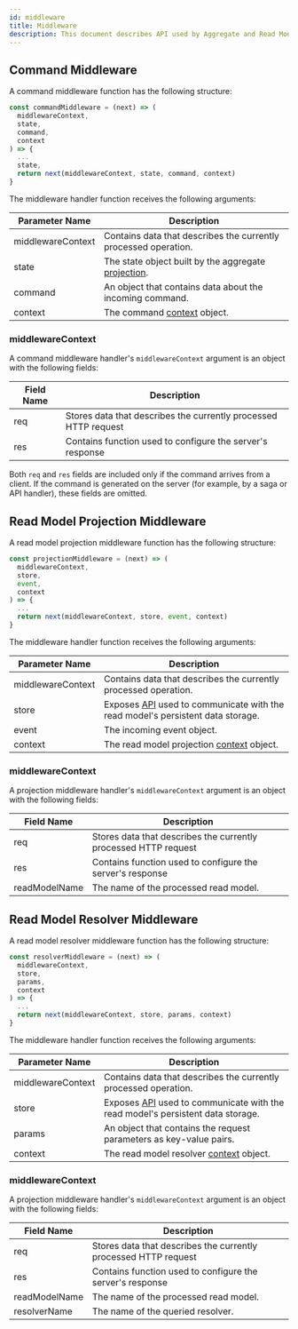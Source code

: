 ```yaml
---
id: middleware
title: Middleware
description: This document describes API used by Aggregate and Read Model middleware
---
```


## Command Middleware

A command middleware function has the following structure:

```js
const commandMiddleware = (next) => (
  middlewareContext,
  state,
  command,
  context
) => {
  ...
  state,
  return next(middlewareContext, state, command, context)
}
```

The middleware handler function receives the following arguments:

| Parameter Name    | Description                                                                                           |
| ----------------- | ----------------------------------------------------------------------------------------------------- |
| middlewareContext | Contains data that describes the currently processed operation.                                       |
| state             | The state object built by the aggregate [projection](../write-side.md#aggregate-projection-function). |
| command           | An object that contains data about the incoming command.                                              |
| context           | The command [context](command-handler.md#context) object.                                             |

### middlewareContext

A command middleware handler's `middlewareContext` argument is an object with the following fields:

| Field Name | Description                                                     |
| ---------- | --------------------------------------------------------------- |
| req        | Stores data that describes the currently processed HTTP request |
| res        | Contains function used to configure the server's response       |

Both `req` and `res` fields are included only if the command arrives from a client. If the command is generated on the server (for example, by a saga or API handler), these fields are omitted.

## Read Model Projection Middleware

A read model projection middleware function has the following structure:

```js
const projectionMiddleware = (next) => (
  middlewareContext,
  store,
  event,
  context
) => {
  ...
  return next(middlewareContext, store, event, context)
}
```

The middleware handler function receives the following arguments:

| Parameter Name    | Description                                                                                           |
| ----------------- | ----------------------------------------------------------------------------------------------------- |
| middlewareContext | Contains data that describes the currently processed operation.                                       |
| store             | Exposes [API](read-model-store.md) used to communicate with the read model's persistent data storage. |
| event             | The incoming event object.                                                                            |
| context           | The read model projection [context](read-model-event-handler.md#context) object.                      |

### middlewareContext

A projection middleware handler's `middlewareContext` argument is an object with the following fields:

| Field Name    | Description                                                     |
| ------------- | --------------------------------------------------------------- |
| req           | Stores data that describes the currently processed HTTP request |
| res           | Contains function used to configure the server's response       |
| readModelName | The name of the processed read model.                           |

## Read Model Resolver Middleware

A read model resolver middleware function has the following structure:

```js
const resolverMiddleware = (next) => (
  middlewareContext,
  store,
  params,
  context
) => {
  ...
  return next(middlewareContext, store, params, context)
}
```

The middleware handler function receives the following arguments:

| Parameter Name    | Description                                                                                           |
| ----------------- | ----------------------------------------------------------------------------------------------------- |
| middlewareContext | Contains data that describes the currently processed operation.                                       |
| store             | Exposes [API](read-model-store.md) used to communicate with the read model's persistent data storage. |
| params            | An object that contains the request parameters as key-value pairs.                                    |
| context           | The read model resolver [context](read-model-resolver.md#context) object.                             |

### middlewareContext

A projection middleware handler's `middlewareContext` argument is an object with the following fields:

| Field Name    | Description                                                     |
| ------------- | --------------------------------------------------------------- |
| req           | Stores data that describes the currently processed HTTP request |
| res           | Contains function used to configure the server's response       |
| readModelName | The name of the processed read model.                           |
| resolverName  | The name of the queried resolver.                               |
